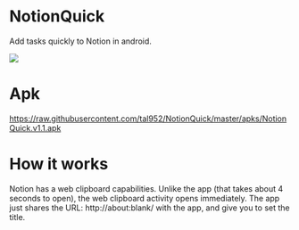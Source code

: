 # NotionQuick
Add tasks quickly to Notion in android.

![](https://media.giphy.com/media/3bbb9R5PkHQk4JAudL/giphy.gif)

# Apk
https://raw.githubusercontent.com/tal952/NotionQuick/master/apks/NotionQuick.v1.1.apk

# How it works
Notion has a web clipboard capabilities.
Unlike the app (that takes about 4 seconds to open), the web clipboard activity opens immediately.
The app just shares the URL: http://about:blank/ with the app, and give you to set the title.
